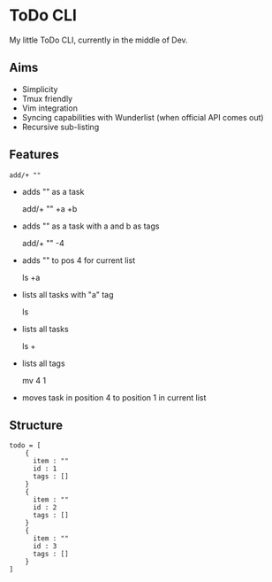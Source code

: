 ToDo CLI
========

My little ToDo CLI, currently in the middle of Dev.


Aims
----

- Simplicity
- Tmux friendly
- Vim integration
- Syncing capabilities with Wunderlist (when official API comes out)
- Recursive sub-listing


Features
--------

    add/+ ""

- adds "" as a task

    add/+ "" +a +b

- adds "" as a task with a and b as tags

    add/+ "" -4

- adds "" to pos 4 for current list

    ls +a

- lists all tasks with "a" tag

    ls

- lists all tasks

    ls +

- lists all tags

    mv 4 1

- moves task in position 4 to position 1 in current list


Structure
---------

    todo = [
        {
          item : ""
          id : 1
          tags : []
        }
        {
          item : ""
          id : 2
          tags : []
        }
        {
          item : ""
          id : 3
          tags : []
        }
    ]
